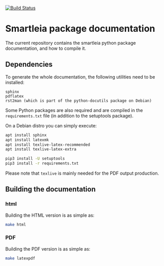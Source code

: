 [![Build Status](https://travis-ci.com/cw-leia/smartleia-doc.svg?branch=master)](https://travis-ci.com/cw-leia/smartleia-doc)

# Smartleia package documentation 

The current repository contains the smartleia python package documentation, and how
to compile it.

## Dependencies

To generate the whole documentation, the following utilities need to be installed:

```
sphinx
pdflatex
rst2man (which is part of the python-docutils package on Debian)
```

Some Python packages are also required and are compiled in the `requirements.txt` file
(in addition to the setuptools package).

On a Debian distro you can simply execute:

```sh
apt install sphinx
apt install latexmk 
apt install texlive-latex-recommended
apt install texlive-latex-extra

pip3 install -U setuptools
pip3 install -r requirements.txt
```

Please note that `texlive` is mainly needed for the PDF output production.

## Building the documentation


### html 

Building the HTML version is as simple as:

```sh
make html
```

### PDF

Building the PDF version is as simple as:

```sh
make latexpdf
```


